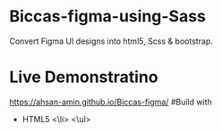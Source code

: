 # Biccas-figma-using-Sass
Convert Figma UI designs into html5, Scss & bootstrap. 
# Live Demonstratino 
https://ahsan-amin.github.io/Biccas-figma/
#Build with
<ul>
  <li>
    HTML5
  <\li>
<\ul>
